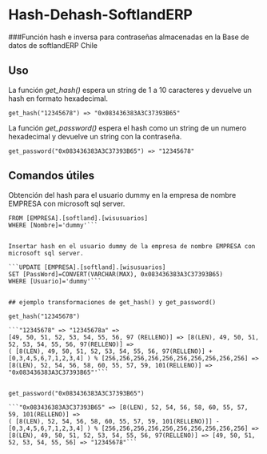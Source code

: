 Hash-Dehash-SoftlandERP
======

###Función hash e inversa para contraseñas almacenadas en la Base de datos de softlandERP Chile 


## Uso
La función *get_hash()* espera un string de 1 a 10 caracteres y devuelve un hash en formato hexadecimal.

```get_hash("12345678") => "0x083436383A3C37393B65"```

La función *get_password()* espera el hash como un string de un numero hexadecimal y devuelve un string con la contraseña.

```get_password("0x083436383A3C37393B65") => "12345678"```

## Comandos útiles

Obtención del hash para el usuario dummy en la empresa de nombre EMPRESA con microsoft sql server.

```SELECT cast([PassWord] as varbinary(10))
FROM [EMPRESA].[softland].[wisusuarios]
WHERE [Nombre]='dummy'```


Insertar hash en el usuario dummy de la empresa de nombre EMPRESA con microsoft sql server.

```UPDATE [EMPRESA].[softland].[wisusuarios]
SET [PassWord]=CONVERT(VARCHAR(MAX), 0x083436383A3C37393B65)
WHERE [Usuario]='dummy'```


## ejemplo transformaciones de get_hash() y get_password()

get_hash("12345678")

```"12345678" => "12345678a" => 
[49, 50, 51, 52, 53, 54, 55, 56, 97 (RELLENO)] => [8(LEN), 49, 50, 51, 52, 53, 54, 55, 56, 97(RELLENO)] => 
( [8(LEN), 49, 50, 51, 52, 53, 54, 55, 56, 97(RELLENO)] + [0,3,4,5,6,7,1,2,3,4] ) % [256,256,256,256,256,256,256,256,256,256] => [8(LEN), 52, 54, 56, 58, 60, 55, 57, 59, 101(RELLENO)] => "0x083436383A3C37393B65"'```


get_password("0x083436383A3C37393B65")

```"0x083436383A3C37393B65" => [8(LEN), 52, 54, 56, 58, 60, 55, 57, 59, 101(RELLENO)] =>
( [8(LEN), 52, 54, 56, 58, 60, 55, 57, 59, 101(RELLENO)]] - [0,3,4,5,6,7,1,2,3,4] ) % [256,256,256,256,256,256,256,256,256,256] => [8(LEN), 49, 50, 51, 52, 53, 54, 55, 56, 97(RELLENO)] => [49, 50, 51, 52, 53, 54, 55, 56] => "12345678"```

